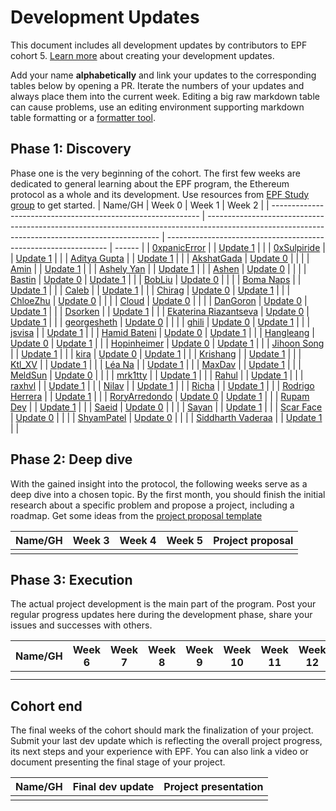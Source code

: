 # Development Updates

This document includes all development updates by contributors to EPF cohort 5. [Learn more](/program-guide/repo-guide.md#development-updates) about creating your development updates.

Add your name **alphabetically** and link your updates to the corresponding tables below by opening a PR. Iterate the numbers of your updates and always place them into the current week. Editing a big raw markdown table can cause problems, use an editing environment supporting markdown table formatting or a [formatter tool](https://github.com/nvuillam/markdown-table-formatter).

## Phase 1: Discovery

Phase one is the very beginning of the cohort. The first few weeks are dedicated to general learning about the EPF program, the Ethereum protocol as a whole and its development. Use resources from [EPF Study group](https://epf.wiki) to get started.
| Name/GH                                                      | Week 0                                                                                                                                           | Week 1                                                          | Week 2 |
| ------------------------------------------------------------ | ------------------------------------------------------------------------------------------------------------------------------------------------ | --------------------------------------------------------------- | ------ |
| [0xpanicError](https://github.com/0xpanicError)              |                                                                                                                                                  | [Update 1](https://hackmd.io/@0xpanicError/epf-update_1)        |        |
| [0xSulpiride](https://github.com/0xSulpiride)                |                                                                                                                                                  | [Update 1](https://hackmd.io/pIzQiv5AR8qBUApnveQy4A)            |        |
| [Aditya Gupta](https://github.com/1010adigupta)              |                                                                                                                                                  | [Update 1](https://hackmd.io/G3wd3b9YT8mApG_BoH87TQ?view)       |        |
| [AkshatGada](https://github.com/AkshatGada)                  | [Update 0](https://icy-wizard-6d2.notion.site/Ethereum-protocol-fellowship-Cohort-5-Development-Updates-Week-0-43841095ac1a49128e37537c2ce9e604) |                                                                 |        |
| [Amin](github.com/amintalebi)                                |                                                                                                                                                  | [Update 1](https://hackmd.io/@amintalebi/r1_tfDTBR)             |        |
| [Ashely Yan](https://github.com/AshliaYan)                   |                                                                                                                                                  | [Update 1](https://hackmd.io/@Ashelyyan/SyRBmmorC)              |        |
| [Ashen](https://github.com/y1cunhui)                         | [Update 0](https://hackmd.io/@gr3y/SkjEawHBC)                                                                                                    |                                                                 |        |
| [Bastin](https://github.com/Inspector-Butters)               | [Update 0](https://hackmd.io/@Bastin/HJ6hOLQHC)                                                                                                  | [Update 1](https://hackmd.io/@Bastin/HyM3AmnrA)                 |        |
| [BobLiu](https://github.com/Akagi201)                        | [Update 0](https://hackmd.io/@Akagi201/epf-cohort5-week0)                                                                                        |                                                                 |        |
| [Boma Naps](https://github.com/bomanaps)                     |                                                                                                                                                  | [Update 1](https://hackmd.io/@u1hkHdIvSFKF7TfMsZSBow/SJQorxsrR) |        |
| [Caleb](https://github.com/Tomi-3-0)                         |                                                                                                                                                  | [Update 1](https://hackmd.io/@tc3rGbpwSe6dJwI2nuYQsw/BkoLPPdr0) |        |
| [Chirag](https://github.com/chirag-parmar)                   | [Update 0](https://hackmd.io/@chirag-parmar/S13p6uVBR)                                                                                           | [Update 1](https://hackmd.io/z3I1a1jITpGzXPbqDjYKAA)            |        |
| [ChloeZhu](https://github.com/Chloezhu010)                   | [Update 0](https://hackmd.io/@chloezhu/HJpABlzBR)                                                                                                |                                                                 |        |
| [Cloud](https://github.com/0xClouds/)                        | [Update 0](https://hackmd.io/@RkzKp199Qb2WyCcgr-HMNA/rkCLfmpSR)                                                                                  |                                                                 |        |
| [DanGoron](https://github.com/gorondan)                      | [Update 0](https://hackmd.io/@meA4-YJOSaqtagggpgcWMg/SJmdOEmXR)                                                                                  | [Update 1](https://hackmd.io/@kboomro/HJ5EyJjSA)                |        |
| [Dsorken](https://github.com/Dsorken)                        |                                                                                                                                                  | [Update 1](https://hackmd.io/@VgS_FqIfRay_4wp6pMBEgw/SkLb4AnrR) |        |
| [Ekaterina Riazantseva](https://github.com/KatyaRyazantseva) | [Update 0](https://hackmd.io/@katya-blockchain-dev/epf5-week-0)                                                                                  | [Update 1](https://hackmd.io/@katya-blockchain-dev/epf5-week-1) |        |
| [georgesheth](https://github.com/georgesheth)                | [Update 0](https://hackmd.io/@georgesheth/SJ2FqiVSR)                                                                                             |                                                                 |        |
| [ghili](https://github.com/ghiliweld)                        | [Update 0](https://hackmd.io/@ghili/HJoy-VBS0)                                                                                                   | [Update 1](https://hackmd.io/@ghili/ry9-_kISR)                  |        |
| [jsvisa](https://github.com/jsvisa)                          |                                                                                                                                                  | [Update 1](https://hackmd.io/@jsvisa/rkNslE3HR)                 |        |
| [Hamid Bateni](https://github.com/irnb)                      | [Update 0](https://hackmd.io/@irnb/epf-update-0)                                                                                                 | [Update 1](https://hackmd.io/@irnb/epf_week1)                   |        |
| [Hangleang](https://github.com/hangleang)                    | [Update 0](https://hackmd.io/@hangleang/epf-week-0)                                                                                              | [Update 1](https://hackmd.io/@hangleang/epf5-week1)             |        |
| [Hopinheimer](https://github.com/hopinheimer)                | [Update 0](https://hackmd.io/@np8VhkKRRHanpT1vbtRQ4Q/ByAoT58Q0)                                                                                  | [Update 1](https://hackmd.io/@hopin232/ByzLNe5BR)               |        |
| [Jihoon Song](https://github.com/jihoonsong)                 |                                                                                                                                                  | [Update 1](https://hackmd.io/@jihoonsong/Sy9J452HC)             |        |
| [kira](https://github.com/shyam-patel-kira)                  | [Update 0](https://hackmd.io/@kira50/rJkBMnK7C)                                                                                                  | [Update 1](https://hackmd.io/@kira50/BJKhLyTH0)                 |        |
| [Krishang](https://github.com/kamuik16)                      |                                                                                                                                                  | [Update 1](https://hackmd.io/@kamuik16/SyVy4aKrR)               |        |
| [Ktl_XV](https://github.com/ktl-xv)                          |                                                                                                                                                  | [Update 1](https://hackmd.io/@Ktl-XV/EPF5-W1)                   |        |
| [Léa Na](https://github.com/lean-apple)                      |                                                                                                                                                  | [Update 1](https://hackmd.io/@leanapple/epf-5-week-1)           |        |
| [MaxDav](https://github.com/MaximeDavin)                     |                                                                                                                                                  | [Update 1](https://hackmd.io/@jdpsr0d9T9ivhzYDDyuQBg/r1KDDcaSR) |        |
| [MeldSun](https://github.com/meldsun0)                       | [Update 0](https://hackmd.io/@3juAdBVCRtaXnRB_valWsA/SJb4ugVE0)                                                                                  |                                                                 |        |
| [mrk1tty](https://github.com/garv-aga)                       |                                                                                                                                                  | [Update 1](https://hackmd.io/@mrk1tty/B1rZCb9HA)                |        |
| [Rahul](https://github.com/guha-rahul)                       |                                                                                                                                                  | [Update 1](https://hackmd.io/6B54Ei-iTf6jtZ1lYEH24g)            |        |
| [raxhvl](https://github.com/raxhvl)                          |                                                                                                                                                  | [Update 1](https://epf.raxhvl.com/week/1)                       |        |
| [Nilav](https://github.com/gerceboss)                        |                                                                                                                                                  | [Update 1](https://hackmd.io/@gerceboss/rkEjSyiBA)              |        |
| [Richa](https://github.com/Richa-iitr)                       |                                                                                                                                                  | [Update 1](https://hackmd.io/@iri/HJLnintSR)                    |        |
| [Rodrigo Herrera](https://github.com/)                       |                                                                                                                                                  | [Update 1](https://hackmd.io/@rodrigoh/update1)                 |        |
| [RoryArredondo](https://github.com/arredr2)                  | [Update 0](https://hackmd.io/@arredr2/SyT0Tx2XC)                                                                                                 | [Update 1](https://hackmd.io/@arredr2/ByfwilpB0)                |        |
| [Rupam Dey](https://github.com/rupam-04)                     |                                                                                                                                                  | [Update 1](https://hackmd.io/@rupam-04/week_0_and_week_1)       |        |
| [Saeid](github.com/xm0onh)                                   | [Update 0](https://hackmd.io/@xm0on/rJaRNg4HA)                                                                                                   |                                                                 |        |
| [Sayan](https://github.com/threehrsleep)                     |                                                                                                                                                  | [Update 1](https://hackmd.io/@threehrsleep/epf_week1)           |        |
| [Scar Face](https://github.com/scarfacedotcom)               | [Update 0](https://hackmd.io/@0xScarFace/week0)                                                                                                  |                                                                 |        |
| [ShyamPatel](github.com/shyam-patel-kira)                    | [Update 0](https://hackmd.io/@kira50/rJkBMnK7C)                                                                                                  |                                                                 |        |
| [Siddharth Vaderaa](https://github.com/SiddharthV1)          |                                                                                                                                                  | [Update 1](https://hackmd.io/@Xoznc0kESi6cRDnApMs5rQ/SkD8TX3SR) |        |

## Phase 2: Deep dive

With the gained insight into the protocol, the following weeks serve as a deep dive into a chosen topic. By the first month, you should finish the initial research about a specific problem and propose a project, including a roadmap. Get some ideas from the [project proposal template](projects/project-template.md)

| Name/GH | Week 3 | Week 4 | Week 5 | Project proposal |
| ------- | ------ | ------ | ------ | ---------------- |
|         |        |        |        |                  |

## Phase 3: Execution

The actual project development is the main part of the program. Post your regular progress updates here during the development phase, share your issues and successes with others.

| Name/GH | Week 6 | Week 7 | Week 8 | Week 9 | Week 10 | Week 11 | Week 12 | Week 13 | Week 14 | Week 15 | Week 16 | Week 17 | Week 18 | Week 19 | Week 20 | Week 21 + |
| ------- | ------ | ------ | ------ | ------ | ------- | ------- | ------- | ------- | ------- | ------- | ------- | ------- | ------- | ------- | ------- | --------- |
|         |        |        |        |        |         |         |         |         |         |         |         |         |         |         |         |           |
|         |        |        |        |        |         |         |         |         |         |         |         |         |         |         |         |           |

## Cohort end

The final weeks of the cohort should mark the finalization of your project. Submit your last dev update which is reflecting the overall project progress, its next steps and your experience with EPF. You can also link a video or document presenting the final stage of your project.

| Name/GH | Final dev update | Project presentation |
| ------- | ---------------- | -------------------- |
|         |                  |                      |

